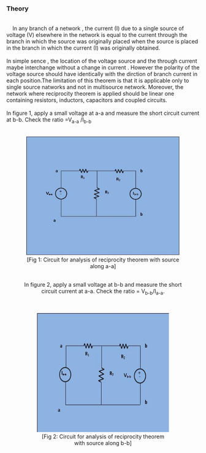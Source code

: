 ### Theory
<div><br>&nbsp&nbsp&nbsp In any branch of a network , the current (I) due to a single source  of voltage (V) elsewhere in the network is equal to the current
through the branch in which the source was originally placed when the source is placed in the branch in which the current (I) was originally obtained.<br><br> 
In simple sence , the location of the voltage source and the through current maybe interchange without a change in current . However 
the polarity of the voltage source should have identically with the dirction of branch current in each position.The limitation of this
theorem is that it is applicable only to single source natworks and not in multisource network. Moreover, the network where reciprocity
theorem is applied should be linear one containing resistors, inductors, capacitors and coupled circuits.<br><br> 
In figure 1, apply a small voltage at a-a and measure the short circuit current at b-b. Check the ratio =V<sub>a-a</sub> /I<sub>b-b</sub></div>
									<br><figure style="text-align:center">
									  <img alt="" src="images/pic1.JPG" style="width:400px;height:310px; align:center;">
									  <figcaption>[Fig 1: Circuit for analysis of reciprocity theorem with source along a-a]</figcaption>
									</figure<br>
									<br><p>In figure 2, apply a small voltage at b-b and measure the short circuit current at a-a. Check the ratio = V<sub>b-b</sub>/I<sub>a-a</sub>.</p>
									<br><figure style="text-align:center">
									  <img alt="" src="images/pic2.JPG" style="width:400px;height:310px; align:center;">
									  <figcaption>[Fig 2: Circuit for analysis of reciprocity theorem with source along b-b]</figcaption>
									</figure<br>
									<br><br><br>